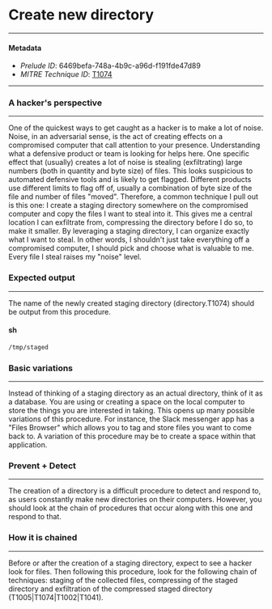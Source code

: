 
# Create new directory

---

#### Metadata

- *Prelude ID*: 6469befa-748a-4b9c-a96d-f191fde47d89
- *MITRE Technique ID*: [T1074](https://attack.mitre.org/techniques/T1074/)

---

### A hacker's perspective

---

One of the quickest ways to get caught as a hacker is to make a lot of noise. Noise, in an adversarial sense, is the act of creating effects on a compromised computer that call attention to your presence. Understanding what a defensive product or team is looking for helps here. One specific effect that (usually) creates a lot of noise is stealing (exfiltrating) large numbers (both in quantity and byte size) of files. This looks suspicious to automated defensive tools and is likely to get flagged. Different products use different limits to flag off of, usually a combination of byte size of the file and number of files "moved". Therefore, a common technique I pull out is this one: I create a staging directory somewhere on the compromised computer and copy the files I want to steal into it. This gives me a central location I can exfiltrate from, compressing the directory before I do so, to make it smaller. By leveraging a staging directory, I can organize exactly what I want to steal. In other words, I shouldn't just take everything off a compromised computer, I should pick and choose what is valuable to me. Every file I steal raises my "noise" level.
### Expected output

---

The name of the newly created staging directory (directory.T1074) should be output from this procedure.

#### sh

```sh
/tmp/staged
```

### Basic variations

---

Instead of thinking of a staging directory as an actual directory, think of it as a database. You are using or creating a space on the local computer to store the things you are interested in taking. This opens up many possible variations of this procedure. For instance, the Slack messenger app has a "Files Browser" which allows you to tag and store files you want to come back to. A variation of this procedure may be to create a space within that application.

### Prevent + Detect

---

The creation of a directory is a difficult procedure to detect and respond to, as users constantly make new directories on their computers. However, you should look at the chain of procedures that occur along with this one and respond to that.

### How it is chained

---

Before or after the creation of a staging directory, expect to see a hacker look for files. Then following this procedure, look for the following chain of techniques: staging of the collected files, compressing of the staged directory and exfiltration of the compressed staged directory (T1005|T1074|T1002|T1041).
